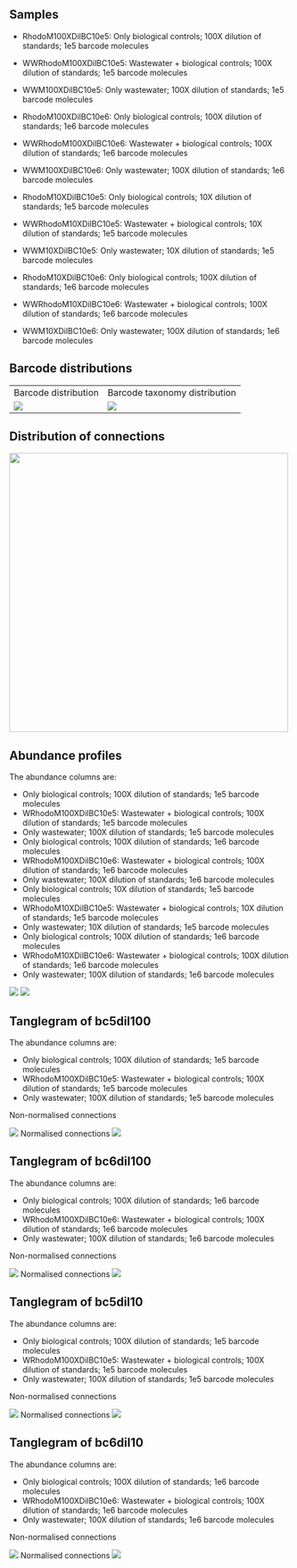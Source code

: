 ## Samples

-   RhodoM100XDilBC10e5: Only biological controls; 100X dilution of
    standards; 1e5 barcode molecules

-   WWRhodoM100XDilBC10e5: Wastewater + biological controls; 100X
    dilution of standards; 1e5 barcode molecules

-   WWM100XDilBC10e5: Only wastewater; 100X dilution of standards; 1e5
    barcode molecules

-   RhodoM100XDilBC10e6: Only biological controls; 100X dilution of
    standards; 1e6 barcode molecules

-   WWRhodoM100XDilBC10e6: Wastewater + biological controls; 100X
    dilution of standards; 1e6 barcode molecules

-   WWM100XDilBC10e6: Only wastewater; 100X dilution of standards; 1e6
    barcode molecules

-   RhodoM10XDilBC10e5: Only biological controls; 10X dilution of
    standards; 1e5 barcode molecules

-   WWRhodoM10XDilBC10e5: Wastewater + biological controls; 10X dilution
    of standards; 1e5 barcode molecules

-   WWM10XDilBC10e5: Only wastewater; 10X dilution of standards; 1e5
    barcode molecules

-   RhodoM10XDilBC10e6: Only biological controls; 100X dilution of
    standards; 1e6 barcode molecules

-   WWRhodoM10XDilBC10e6: Wastewater + biological controls; 100X
    dilution of standards; 1e6 barcode molecules

-   WWM10XDilBC10e6: Only wastewater; 100X dilution of standards; 1e6
    barcode molecules

## Barcode distributions

<table>
<tr>
<td>
Barcode distribution
</td>
<td>
Barcode taxonomy distribution
</td>
</tr>
<tr>
<td valign="top">
<img src="../figures/bc_distribution.png">
</td>
<td valign="top">
<img src="../figures/bc_tax_distribution.png">
</td>
</tr>
</table>

## Distribution of connections

<td valign="top">
<img src="../figures/connection_distribution.png" width=500>
</td>

## Abundance profiles

The abundance columns are:

-   Only biological controls; 100X dilution of standards; 1e5 barcode
    molecules
-   WRhodoM100XDilBC10e5: Wastewater + biological controls; 100X
    dilution of standards; 1e5 barcode molecules
-   Only wastewater; 100X dilution of standards; 1e5 barcode molecules
-   Only biological controls; 100X dilution of standards; 1e6 barcode
    molecules
-   WRhodoM100XDilBC10e6: Wastewater + biological controls; 100X
    dilution of standards; 1e6 barcode molecules
-   Only wastewater; 100X dilution of standards; 1e6 barcode molecules
-   Only biological controls; 10X dilution of standards; 1e5 barcode
    molecules
-   WRhodoM10XDilBC10e5: Wastewater + biological controls; 10X dilution
    of standards; 1e5 barcode molecules
-   Only wastewater; 10X dilution of standards; 1e5 barcode molecules
-   Only biological controls; 100X dilution of standards; 1e6 barcode
    molecules
-   WRhodoM10XDilBC10e6: Wastewater + biological controls; 100X dilution
    of standards; 1e6 barcode molecules
-   Only wastewater; 100X dilution of standards; 1e6 barcode molecules

<td valign="top">
<img src="../figures/bact_abunds.png" >
</td>
<td valign="top">
<img src="../figures/euk_abunds.png" >
</td>

## Tanglegram of bc5dil100

The abundance columns are:

-   Only biological controls; 100X dilution of standards; 1e5 barcode
    molecules
-   WRhodoM100XDilBC10e5: Wastewater + biological controls; 100X
    dilution of standards; 1e5 barcode molecules
-   Only wastewater; 100X dilution of standards; 1e5 barcode molecules

Non-normalised connections
<td valign="top">
<img src="../figures/bc5dil100.png" >
</td>
Normalised connections
<td valign="top">
<img src="../figures/bc5dil100_normalised.png" >
</td>

## Tanglegram of bc6dil100

The abundance columns are:

-   Only biological controls; 100X dilution of standards; 1e6 barcode
    molecules
-   WRhodoM100XDilBC10e6: Wastewater + biological controls; 100X
    dilution of standards; 1e6 barcode molecules
-   Only wastewater; 100X dilution of standards; 1e6 barcode molecules

Non-normalised connections
<td valign="top">
<img src="../figures/bc6dil100.png" >
</td>
Normalised connections
<td valign="top">
<img src="../figures/bc6dil100_normalised.png" >
</td>

## Tanglegram of bc5dil10

The abundance columns are:

-   Only biological controls; 100X dilution of standards; 1e5 barcode
    molecules
-   WRhodoM100XDilBC10e5: Wastewater + biological controls; 100X
    dilution of standards; 1e5 barcode molecules
-   Only wastewater; 100X dilution of standards; 1e5 barcode molecules

Non-normalised connections
<td valign="top">
<img src="../figures/bc5dil10.png" >
</td>
Normalised connections
<td valign="top">
<img src="../figures/bc5dil10_normalised.png" >
</td>

## Tanglegram of bc6dil10

The abundance columns are:

-   Only biological controls; 100X dilution of standards; 1e6 barcode
    molecules
-   WRhodoM100XDilBC10e6: Wastewater + biological controls; 100X
    dilution of standards; 1e6 barcode molecules
-   Only wastewater; 100X dilution of standards; 1e6 barcode molecules

Non-normalised connections
<td valign="top">
<img src="../figures/bc6dil10.png" >
</td>
Normalised connections
<td valign="top">
<img src="../figures/bc6dil10_normalised.png" >
</td>
